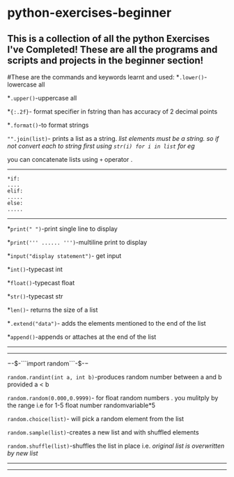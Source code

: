# python-exercises-beginner
This is a collection of all the python Exercises I've Completed!
These are all the programs and scripts and projects in the beginner section!
---------------------------------------------------------------
#These are the commands and keywords learnt and used:
*```.lower()```-lowercase all

*```.upper()```-uppercase all

*```{:.2f}```- format specifier in fstring than has accuracy of 2 decimal points

*```.format()```-to format strings 

```"".join(list)```- prints a list as a string. *list elements must be a string. so if not convert each to string first using ```str(i) for i in list``` for eg*

you can concatenate lists using ```+``` operator .

---------------------------------------------------------------
```
*if:
....
elif:
.....
else:
.....
```
---------------------------------------------------------------


*```print(" ")```-print single line to display

*```print(''' ...... ''')```-multiline print to display

*```input("display statement")```- get input 

*```int()```-typecast int

*```float()```-typecast float

*```str()```-typecast str

*```len()```- returns the size of a list

*```.extend("data")```- adds the elements mentioned to the end of the list

*```append()```-appends or attaches at the end of the list

--------------------------------------------------------------
--------------------------------------------------------------

$-$-$-```import random```-$-$-$

```random.randint(int a, int b)```-produces random number between a and b provided a < b

```random.random(0.000,0.9999)```- for float random numbers . you mulitply by the range i.e for 1-5 float number randomvariable*5

```random.choice(list)```- will pick a random element from the list

```random.sample(list)```-creates a new list and with shuffled elements

```random.shuffle(list)```-shuffles the list in place i.e. *original list is overwritten by new list*

--------------------------------------------------------------
--------------------------------------------------------------
